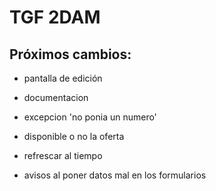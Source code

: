 # TGF 2DAM  
## Próximos cambios:  
- pantalla de edición
- documentacion
- excepcion 'no ponia un numero'
- disponible o no la oferta
- refrescar al tiempo

- avisos al poner datos mal en los formularios